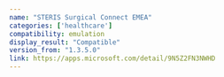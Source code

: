 ```yaml
---
name: "STERIS Surgical Connect EMEA"
categories: ['healthcare']
compatibility: emulation
display_result: "Compatible"
version_from: "1.3.5.0"
link: https://apps.microsoft.com/detail/9N5Z2FN3NWHD
---
```

